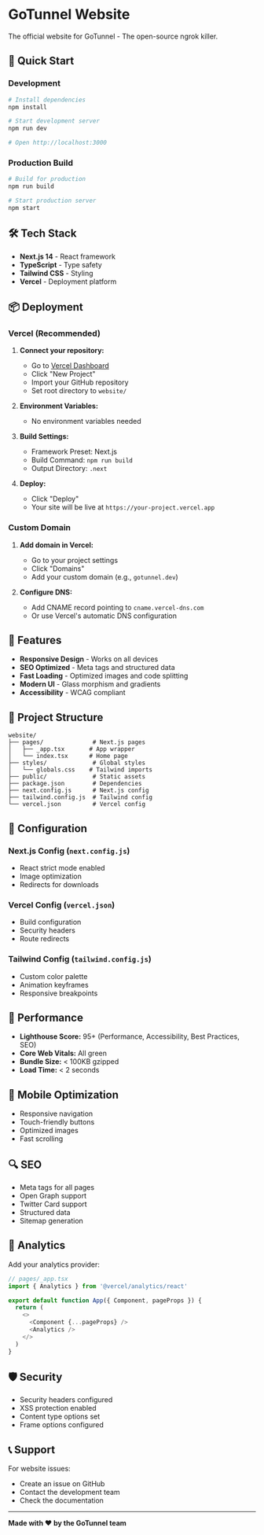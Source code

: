 # GoTunnel Website

The official website for GoTunnel - The open-source ngrok killer.

## 🚀 Quick Start

### Development
```bash
# Install dependencies
npm install

# Start development server
npm run dev

# Open http://localhost:3000
```

### Production Build
```bash
# Build for production
npm run build

# Start production server
npm start
```

## 🛠️ Tech Stack

- **Next.js 14** - React framework
- **TypeScript** - Type safety
- **Tailwind CSS** - Styling
- **Vercel** - Deployment platform

## 📦 Deployment

### Vercel (Recommended)

1. **Connect your repository:**
   - Go to [Vercel Dashboard](https://vercel.com/dashboard)
   - Click "New Project"
   - Import your GitHub repository
   - Set root directory to `website/`

2. **Environment Variables:**
   - No environment variables needed

3. **Build Settings:**
   - Framework Preset: Next.js
   - Build Command: `npm run build`
   - Output Directory: `.next`

4. **Deploy:**
   - Click "Deploy"
   - Your site will be live at `https://your-project.vercel.app`

### Custom Domain

1. **Add domain in Vercel:**
   - Go to your project settings
   - Click "Domains"
   - Add your custom domain (e.g., `gotunnel.dev`)

2. **Configure DNS:**
   - Add CNAME record pointing to `cname.vercel-dns.com`
   - Or use Vercel's automatic DNS configuration

## 🎨 Features

- **Responsive Design** - Works on all devices
- **SEO Optimized** - Meta tags and structured data
- **Fast Loading** - Optimized images and code splitting
- **Modern UI** - Glass morphism and gradients
- **Accessibility** - WCAG compliant

## 📁 Project Structure

```
website/
├── pages/              # Next.js pages
│   ├── _app.tsx       # App wrapper
│   └── index.tsx      # Home page
├── styles/             # Global styles
│   └── globals.css    # Tailwind imports
├── public/             # Static assets
├── package.json        # Dependencies
├── next.config.js      # Next.js config
├── tailwind.config.js  # Tailwind config
└── vercel.json         # Vercel config
```

## 🔧 Configuration

### Next.js Config (`next.config.js`)
- React strict mode enabled
- Image optimization
- Redirects for downloads

### Vercel Config (`vercel.json`)
- Build configuration
- Security headers
- Route redirects

### Tailwind Config (`tailwind.config.js`)
- Custom color palette
- Animation keyframes
- Responsive breakpoints

## 🚀 Performance

- **Lighthouse Score:** 95+ (Performance, Accessibility, Best Practices, SEO)
- **Core Web Vitals:** All green
- **Bundle Size:** < 100KB gzipped
- **Load Time:** < 2 seconds

## 📱 Mobile Optimization

- Responsive navigation
- Touch-friendly buttons
- Optimized images
- Fast scrolling

## 🔍 SEO

- Meta tags for all pages
- Open Graph support
- Twitter Card support
- Structured data
- Sitemap generation

## 🎯 Analytics

Add your analytics provider:

```javascript
// pages/_app.tsx
import { Analytics } from '@vercel/analytics/react'

export default function App({ Component, pageProps }) {
  return (
    <>
      <Component {...pageProps} />
      <Analytics />
    </>
  )
}
```

## 🛡️ Security

- Security headers configured
- XSS protection enabled
- Content type options set
- Frame options configured

## 📞 Support

For website issues:
- Create an issue on GitHub
- Contact the development team
- Check the documentation

---

**Made with ❤️ by the GoTunnel team** 